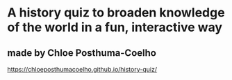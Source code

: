 # A history quiz to broaden knowledge of the world in a fun, interactive way

## made by Chloe Posthuma-Coelho

 https://chloeposthumacoelho.github.io/history-quiz/

